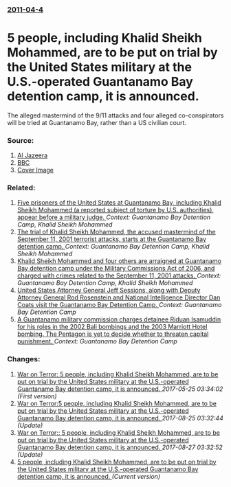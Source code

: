 ### [2011-04-4](/news/2011/04/4/index.md)

# 5 people, including Khalid Sheikh Mohammed, are to be put on trial by the United States military at the U.S.-operated Guantanamo Bay detention camp, it is announced. 

The alleged mastermind of the 9/11 attacks and four alleged co-conspirators will be tried at Guantanamo Bay, rather than a US civilian court.


### Source:

1. [Al Jazeera](http://english.aljazeera.net/news/americas/2011/04/2011441554677151.html)
2. [BBC](http://www.bbc.co.uk/news/world-us-canada-12964588)
2. [Cover Image](https://ichef-1.bbci.co.uk/news/1024/media/images/52001000/jpg/_52001317_007919127-1.jpg)

### Related:

1. [Five prisoners of the United States at Guantanamo Bay, including Khalid Sheikh Mohammed (a reported subject of torture by U.S. authorities), appear before a military judge. ](/news/2012/05/5/five-prisoners-of-the-united-states-at-guantanamo-bay-including-khalid-sheikh-mohammed-a-reported-subject-of-torture-by-u-s-authorities.md) _Context: Guantanamo Bay Detention Camp, Khalid Sheikh Mohammed_
2. [The trial of Khalid Sheikh Mohammed, the accused mastermind of the September 11, 2001 terrorist attacks, starts at the Guantanamo Bay detention camp. ](/news/2012/05/4/the-trial-of-khalid-sheikh-mohammed-the-accused-mastermind-of-the-september-11-2001-terrorist-attacks-starts-at-the-guantanamo-bay-detent.md) _Context: Guantanamo Bay Detention Camp, Khalid Sheikh Mohammed_
3. [ Khalid Sheikh Mohammed and four others are arraigned at Guantanamo Bay detention camp under the Military Commissions Act of 2006, and charged with crimes related to the September 11, 2001 attacks. ](/news/2008/06/5/khalid-sheikh-mohammed-and-four-others-are-arraigned-at-guantanamo-bay-detention-camp-under-the-military-commissions-act-of-2006-and-charg.md) _Context: Guantanamo Bay Detention Camp, Khalid Sheikh Mohammed_
4. [United States Attorney General Jeff Sessions, along with Deputy Attorney General Rod Rosenstein and National Intelligence Director Dan Coats visit the Guantanamo Bay Detention Camp. ](/news/2017/07/7/united-states-attorney-general-jeff-sessions-along-with-deputy-attorney-general-rod-rosenstein-and-national-intelligence-director-dan-coats.md) _Context: Guantanamo Bay Detention Camp_
5. [A Guantanamo military commission charges detainee Riduan Isamuddin for his roles in the 2002 Bali bombings and the 2003 Marriott Hotel bombing. The Pentagon is yet to decide whether to threaten capital punishment. ](/news/2017/06/23/a-guantanamo-military-commission-charges-detainee-riduan-isamuddin-for-his-roles-in-the-2002-bali-bombings-and-the-2003-marriott-hotel-bombi.md) _Context: Guantanamo Bay Detention Camp_

### Changes:

1. [War on Terror: 5 people, including Khalid Sheikh Mohammed, are to be put on trial by the United States military at the U.S.-operated Guantanamo Bay detention camp, it is announced. ](/news/2011/04/4/war-on-terror-p5-people-including-khalid-sheikh-mohammed-are-to-be-put-on-trial-by-the-united-states-military-at-the-u-s-operated-guanta.md) _2017-05-25 03:34:02 (First version)_
2. [War on Terror:5 people, including Khalid Sheikh Mohammed, are to be put on trial by the United States military at the U.S.-operated Guantanamo Bay detention camp, it is announced. ](/news/2011/04/4/war-on-terror-p5-people-including-khalid-sheikh-mohammed-are-to-be-put-on-trial-by-the-united-states-military-at-the-u-s-operated-guantan.md) _2017-08-25 03:32:44 (Update)_
3. [War on Terror:: 5 people, including Khalid Sheikh Mohammed, are to be put on trial by the United States military at the U.S.-operated Guantanamo Bay detention camp, it is announced. ](/news/2011/04/4/war-on-terror-5-people-including-khalid-sheikh-mohammed-are-to-be-put-on-trial-by-the-united-states-military-at-the-u-s-operated-guanta.md) _2017-08-27 03:32:52 (Update)_
3. [5 people, including Khalid Sheikh Mohammed, are to be put on trial by the United States military at the U.S.-operated Guantanamo Bay detention camp, it is announced. ](/news/2011/04/4/5-people-including-khalid-sheikh-mohammed-are-to-be-put-on-trial-by-the-united-states-military-at-the-u-s-operated-guantanamo-bay-detenti.md) _(Current version)_
